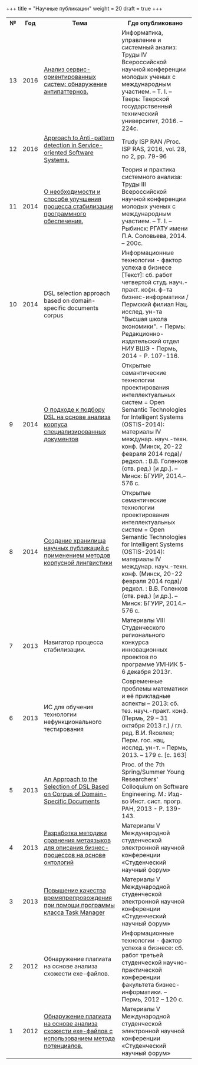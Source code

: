 +++
title = "Научные публикации"
weight = 20
draft = true
+++

<div class="table-wrapper">
    <table>
        <tr>
            <th>
                №
            </th>
            <th>
                Год
            </th>
            <th>
                Тема
            </th>
            <th>
                Где опубликовано
            </th>
        </tr>
        <tr>
            <td>
                13
            </td>
            <td>
                2016
            </td>
            <td>
                <a href="http://www.isa.ru/icsa/images/stories/Сборник_Том_1.pdf">Анализ сервис-ориентированных систем: обнаружение антипаттернов.</a>
            </td>
            <td>
                Информатика, управление и системный анализ: Труды IV Всероссийской научной конференции молодых ученых с международным участием. – Т. I. – Тверь: Тверской государственный технический университет, 2016. – 224с.
            </td>
        </tr>
        <tr>
            <td>
                12
            </td>
            <td>
                2016
            </td>
            <td>
                 <a href="http://www.ispras.ru/en/proceedings/isp_28_2016_2/isp_28_2016_2_79/">Approach to Anti-pattern detection in Service-oriented Software Systems.</a>
            </td>
            <td>
                Trudy ISP RAN /Proc. ISP RAS, 2016, vol. 28, no 2, pp. 79-96
            </td>
        </tr>
        <tr>
            <td>
                11
            </td>
            <td>
                2014
            </td>
            <td>
                <a href="http://www.isa.ru/tpsa/images/part1.pdf">О необходимости и способе улучшения процесса стабилизации программного обеспечения.</a>
            </td>
            <td>
                Теория и практика системного анализа: Труды III Всероссийской научной конференции молодых ученых с международным участием. – Т. I. – Рыбинск: РГАТУ имени П.А. Соловьева, 2014. – 200с.
            </td>
        </tr>
        <tr>
            <td>
                10
            </td>
            <td>
                2014
            </td>
            <td>
                DSL selection approach based on domain-specific documents corpus
            </td>
            <td>
                Информационные технологии - фактор успеха в бизнесе [Текст]: сб. работ четвертой студ. науч.-практ. кофн. ф-та бизнес-информатики / Пермский филиал Нац. исслед. ун-та "Высшая школа экономики". - Пермь: Редакционно-издательский отдел НИУ ВШЭ - Пермь, 2014 - Р. 107-116.
            </td>
        </tr>
        <tr>
            <td>
                9
            </td>
            <td>
                2014
            </td>
            <td>
                <a href="http://conf.ostis.net/images/3/32/82._%D0%92%D0%B0%D0%BB%D0%B5%D0%B5%D0%B2_%D0%9C.%D0%A2.%2C_%D0%95%D0%BB%D0%BE%D1%85%D0%BE%D0%B2_%D0%95.%D0%A1.%2C_%D0%A3%D0%B7%D1%83%D0%BD%D0%BE%D0%B2%D0%B0_%D0%95.%D0%9D.%2C_%D0%AE%D0%B3%D0%BE%D0%B2_%D0%90.%D0%A1._-_%D0%9E_%D0%BF%D0%BE%D0%B4%D0%BA%D0%9FDSL%D0%BD%D0%9E%D0%90%D0%9A%D0%A1%D0%94.pdf">О подходе к подбору DSL на основе анализа корпуса специализированных документов</a>
            </td>
            <td>
                Открытые семантические технологии проектирования интеллектуальных систем = Open Semantic Technologies for Intelligent Systems (OSTIS-2014): материалы IV междунар. науч.-техн. конф. (Минск, 20-22 февраля 2014 года)/ редкол. : В.В. Голенков (отв. ред.) [и др.]. – Минск: БГУИР, 2014.–576 с.
            </td>
        </tr>
        <tr>
            <td>
                8
            </td>
            <td>
                2014
            </td>
            <td>
                <a href="https://www.hse.ru/pubs/share/direct/document/121142014">Создание хранилища научных публикаций с применением методов корпусной лингвистики</a>
            </td>
            <td>
                 Открытые семантические технологии проектирования интеллектуальных систем = Open Semantic Technologies for Intelligent Systems (OSTIS-2014): материалы IV междунар. науч.-техн. конф. (Минск, 20-22 февраля 2014 года)/ редкол. : В.В. Голенков (отв. ред.) [и др.]. – Минск: БГУИР, 2014.–576 с.
            </td>
        </tr>
        <tr>
            <td>
                7
            </td>
            <td>
                2013
            </td>
            <td>
                Навигатор процесса стабилизации.
            </td>
            <td>
                Материалы VIII Студенческого регионального конкурса инновационных проектов по программе УМНИК 5-6 декабря 2013г.
            </td>
        </tr>
        <tr>
            <td>
                6
            </td>
            <td>
                2013
            </td>
            <td>
                ИС для обучения технологии нефункционального тестирования
            </td>
            <td>
                Современные проблемы математики и её прикладные аспекты – 2013: сб. тез. науч.-практ. конф. (Пермь, 29 – 31 октября 2013 г.) / гл. ред. В.И. Яковлев; Перм. гос. нац. исслед. ун-т. – Пермь, 2013. – 179 с. [с. 163]
            </td>
        </tr>
        <tr>
            <td>
                5
            </td>
            <td>
                2013
            </td>
            <td>
                <a href="https://publications.hse.ru/chapters/110122513">An Approach to the Selection of DSL Based on Corpus of Domain-Specific Documents</a>
            </td>
            <td>
                Proc. of the 7th Spring/Summer Young Researchers' Colloquium on Software Engineering. М.: Изд-во Инст. сист. прогр. РАН, 2013 - Р. 139-143.
            </td>
        </tr>
        <tr>
            <td>
                4
            </td>
            <td>
                2013
            </td>
            <td>
                <a href="http://www.scienceforum.ru/2013/147/5299">Разработка методики сравнения метаязыков для описания бизнес-процессов на основе онтологий</a>
            </td>
            <td>
                Материалы V Международной студенческой электронной научной конференции «Студенческий научный форум»
            </td>
        </tr>
        <tr>
            <td>
                3
            </td>
            <td>
                2013
            </td>
            <td>
                <a href="http://www.scienceforum.ru/2013/147/5295">Повышение качества времяпрепровождения при помощи программы класса Task Manager</a>
            </td>
            <td>
                Материалы V Международной студенческой электронной научной конференции «Студенческий научный форум»
            </td>
        </tr>
        <tr>
            <td>
                2
            </td>
            <td>
                2012
            </td>
            <td>
                Обнаружение плагиата на основе анализа схожести exe-файлов.
            </td>
            <td>
                Информационные технологии - фактор успеха в бизнесе: сб. работ третьей студенческой научно-практической конференции факультета бизнес-информатики. – Пермь, 2012 – 120 с.
            </td>
        </tr>
        <tr>
            <td>
                1
            </td>
            <td>
                2012
            </td>
            <td>
                <a href="http://www.rae.ru/forum2012/219/2712">Обнаружение плагиата на основе анализа схожести exe-файлов с использованием метода потенциалов.</a>
            </td>
            <td>
                Материалы V Международной студенческой электронной научной конференции «Студенческий научный форум»
            </td>
        </tr>
    </table>
</div>
